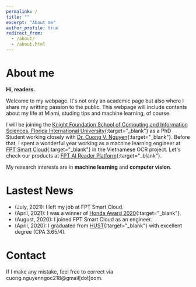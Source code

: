 ```yaml
---
permalink: /
title: ""
excerpt: "About me"
author_profile: true
redirect_from: 
  - /about/
  - /about.html
---
```


About me
======
**Hi, readers.**

Welcome to my webpage. It's not only an academic page but also where I share my writting passion to the public. This webpage will include contents about my life at Miami, studing tips and machine learning, of course.

I will be joining the [Knight Foundation School of Computing and Information Sciences, Florida International University](https://www.cis.fiu.edu/){:target="_blank"} as a PhD Student working closely with [Dr. Cuong V. Nguyen](https://nvcuong.github.io/){:target="_blank"}. Before that, I spent a wonderful year working as a machine learning engineer at [FPT Smart Cloud](https://fptcloud.com/){:target="_blank"} in the Vietnamese OCR project. Let's check our products at [FPT AI Reader Platform](https://fpt.ai/reader-en){:target="_blank"}.

My research interests are in **machine learning** and **computer vision**.


Lastest News
======
- (July, 2021): I left my job at FPT Smart Cloud.
- (April, 2021): I was a winner of [Honda Award 2020](https://www.hondafoundation.jp/en/yes_program.html){:target="_blank"}.
- (August, 2020): I joined FPT Smart Cloud as an engineer.
- (April, 2020): I graduated from [HUST](https://www.hust.edu.vn/){:target="_blank"} with excellent degree (CPA 3.65/4).

Contact
======
If I make any mistake, feel free to correct via cuong.nguyenngoc218@gmail[dot]com.
